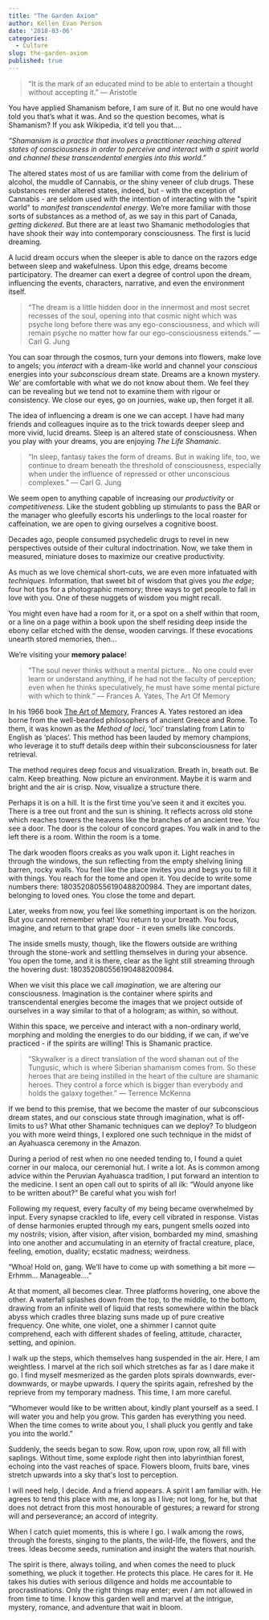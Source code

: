 ```yaml
---
title: "The Garden Axiom"
author: Kellen Evan Person
date: '2018-03-06'
categories:
  - Culture
slug: the-garden-axiom
published: true
---
```


> “It is the mark of an educated mind to be able to entertain a thought without accepting it.” ― Aristotle

You have applied Shamanism before, I am sure of it. But no one would have told you that’s what it was.  And so the question becomes, what is Shamanism? If you ask Wikipedia, it’d tell you that….

_“Shamanism is a practice that involves a practitioner reaching altered states of consciousness in order to perceive and interact with a spirit world and channel these transcendental energies into this world.”_

The altered states most of us are familiar with come from the delirium of alcohol, the muddle of Cannabis, or the shiny veneer of club drugs. These substances render altered states, indeed, but - with the exception of Cannabis - are seldom used with the intention of interacting with the "spirit world" to _manifest transcendental energy_. We’re more familiar with those sorts of substances as a method of, as we say in this part of Canada, _getting dickered_. But there are at least two Shamanic methodologies that have shook their way into contemporary consciousness. The first is lucid dreaming.  

A lucid dream occurs when the sleeper is able to dance on the razors edge between sleep and wakefulness. Upon this edge, dreams become participatory. The dreamer can exert a degree of control upon the dream, influencing the events, characters, narrative,  and even the environment itself.

> “The dream is a little hidden door in the innermost and most secret recesses of the soul, opening into that cosmic night which was psyche long before there was any ego-consciousness, and which will remain psyche no matter how far our ego-consciousness extends.” — Carl G. Jung

You can soar through the cosmos, turn your demons into flowers, make love to angels; you _interact_ with a dream-like world and channel your _conscious_ energies into your _subconscious_ dream state. Dreams are a known mystery. We’ are comfortable with what we do not know about them. We feel they can be revealing but we tend not to examine them with rigour or consistency. We close our eyes, go on journies, wake up, then forget it all.

The idea of influencing a dream is one we can accept. I have had many friends and colleagues inquire as to the trick towards deeper sleep and more vivid, lucid dreams. Sleep is an altered state of consciousness. When you play with your dreams, you are enjoying _The Life Shamanic_.

> “In sleep, fantasy takes the form of dreams. But in waking life, too, we continue to dream beneath the threshold of consciousness, especially when under the influence of repressed or other unconscious complexes.” — Carl G. Jung

We seem open to anything capable of increasing our _productivity_ or _competitiveness_. Like the student gobbling up stimulants to pass the BAR or the manager who gleefully escorts his underlings to the local roaster for caffeination, we are open to giving ourselves a cognitive boost. 

Decades ago, people consumed psychedelic drugs to revel in new perspectives outside of their cultural indoctrination. Now, we take them in measured, miniature doses to maximize our creative productivity.

As much as we love chemical short-cuts, we are even more infatuated with _techniques_. Information, that sweet bit of wisdom that gives you _the edge_; four hot tips for a photographic memory; three ways to get people to fall in love with you. One of these nuggets of wisdom you might recall. 

You might even have had a room for it, or a spot on a shelf within that room, or a line on a page within a book upon the shelf residing deep inside the ebony cellar etched with the dense, wooden carvings. If these evocations unearth stored memories, then…

We’re visiting your **memory palace**!  

> “The soul never thinks without a mental picture… No one could ever learn or understand anything, if he had not the faculty of perception; even when he thinks speculatively, he must have some mental picture with which to think.”  ― Frances A. Yates, The Art Of Memory

In his 1966 book [The Art of Memory](http://amzn.to/2Fe97KS), Frances A. Yates restored an idea borne from the well-bearded philosophers of ancient Greece and Rome. To them, it was known as the _Method of loci_, ‘loci’ translating from Latin to English as ‘places’.  This method has been lauded by memory champions, who leverage it to stuff details deep within their subconsciousness for later retrieval.

The method requires deep focus and visualization. Breath in, breath out. Be calm. Keep breathing. Now picture an environment. Maybe it is warm and bright and the air is crisp. Now, visualize a structure there. 

Perhaps it is on a hill. It is the first time you’ve seen it and it excites you. There is a tree out front and the sun is shining. It reflects across old stone which reaches towers the heavens like the branches of an ancient tree.  You see a door. The door is the colour of concord grapes. You walk in and to the left there is a room. Within the room is a tome. 

The dark wooden floors creaks as you walk upon it. Light reaches in through the windows, the sun reflecting from the empty shelving lining barren, rocky walls. You feel like the place invites you and begs you to fill it with things. You reach for the tome and open it. You decide to write some numbers there: 180352080556190488200984. They are important dates, belonging to loved ones. You close the tome and depart.

Later, weeks from now, you feel like something important is on the horizon. But you cannot remember what! You return to your breath. You focus, imagine, and return to that grape door - it even smells like concords. 

The inside smells musty, though, like the flowers outside are writhing through the stone-work and settling themselves in during your absence. You open the tome, and it is there, clear as the light still streaming through the hovering dust: 180352080556190488200984.

When we visit this place we call _imagination_, we are altering our consciousness. Imagination is the container where spirits and transcendental energies become the images that we project outside of ourselves in a way similar to that of a hologram; as within, so without.

Within this space, we perceive and interact with a non-ordinary world, morphing and molding the energies to do our bidding, if we can, if we’ve practiced - if the spirits are willing! This is Shamanic practice. 

> “Skywalker is a direct translation of the word shaman out of the Tungusic, which is where Siberian shamanism comes from. So these heroes that are being instilled in the heart of the culture are shamanic heroes. They control a force which is bigger than everybody and holds the galaxy together.” — Terrence McKenna

If we bend to this premise, that we become the master of our subconscious dream states, and our conscious state through imagination, what is off-limits to us? What other Shamanic techniques can we deploy? To bludgeon you with more weird things, I explored one such technique in the midst of an Ayahuasca ceremony in the Amazon. 

During a period of rest when no one needed tending to, I found a quiet corner in our maloca, our ceremonial hut. I write a lot. As is common among advice within the Peruvian Ayahuasca tradition, I put forward an intention to the medicine. I sent an open call out to spirits of all ilk: “Would anyone like to be written about?” Be careful what you wish for! 

Following my request, every faculty of my being became overwhelmed by input. Every synapse crackled to life, every cell vibrated in response. Vistas of dense harmonies erupted through my ears, pungent smells oozed into my nostrils; vision, after vision, after vision, bombarded my mind, smashing into one another and accumulating in an eternity of fractal creature, place, feeling, emotion, duality; ecstatic madness; weirdness. 

“Whoa! Hold on, gang. We’ll have to come up with something a bit more — Erhmm… Manageable….”

At that moment, all becomes clear. Three platforms hovering, one above the other. A waterfall splashes down from the top, to the middle, to the bottom, drawing from an infinite well of liquid that rests somewhere within the black abyss which cradles three blazing suns made up of pure creative frequency. One white, one violet, one a shimmer I cannot quite comprehend, each with different shades of feeling, attitude, character, setting, and opinion. 

I walk up the steps, which themselves hang suspended in the air. Here, I am weightless. I marvel at the rich soil which stretches as far as I dare make it go. I find myself mesmerized as the garden plots spirals downwards, ever-downwards, or maybe upwards. I query the spirits again, refreshed by the reprieve from my temporary madness. This time, I am more careful.

“Whomever would like to be written about, kindly plant yourself as a seed. I will water you and help you grow. This garden has everything you need. When the time comes to write about you, I shall pluck you gently and take you into the world.”

Suddenly, the seeds began to sow. Row, upon row, upon row, all fill with  saplings. Without time, some explode right then into labyrinthian forest, echoing into the vast reaches of space. Flowers bloom, fruits bare, vines stretch upwards into a sky that's lost to perception.

I will need help, I decide. And a friend appears. A spirit I am familiar with. He agrees to tend this place with me, as long as I live; not long, for he, but that does not detract from this most honourable of gestures; a reward for strong will and perseverance; an accord of integrity. 

When I catch quiet moments, this is where I go. I walk among the rows, through the forests, singing to the plants, the wild-life, the flowers, and the trees. Ideas become seeds, rumination and insight the waters that nourish. 

The spirit is there, always toiling, and when comes the need to pluck something, we pluck it together. He protects this place. He cares for it.  He takes his duties with serious diligence and holds me accountable to procrastinations. Only the right things may enter; even _I_ am not allowed in from time to time. I know this garden well and marvel at the intrigue, mystery, romance, and adventure that wait in bloom.
